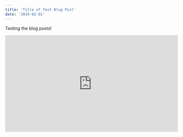 ```yaml
---
title: 'Title of Test Blog Post'
date: '2019-02-01'
---
```


Testing the blog posts!

<iframe title="Ocius Drone video" width="560" height="315" src="https://www.youtube.com/embed/I_N1gZ_BRnk" frameborder="0" allow="accelerometer; autoplay; encrypted-media; gyroscope; picture-in-picture" allowfullscreen></iframe>
